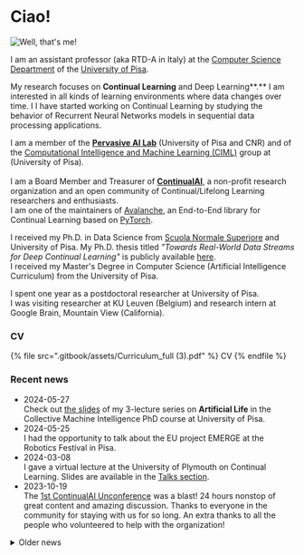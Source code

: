 # Ciao!

![Well, that's me!](.gitbook/assets/me-pontediavolo\_square\_small.jpg)

I am an assistant professor (aka RTD-A in Italy) at the [Computer Science Department](https://di.unipi.it/en/)  of the [University of Pisa](https://www.unipi.it/index.php/english).&#x20;

My research focuses on **Continual Learning** and Deep Learning**.** I am interested in all kinds of learning environments where data changes over time. I I have started working on Continual Learning by studying the behavior of Recurrent Neural Networks models in sequential data processing applications.

I am a member of the [**Pervasive AI Lab**](http://pai.di.unipi.it/) (University of Pisa and CNR) and of the [Computational Intelligence and Machine Learning (CIML)](https://ciml.di.unipi.it/) group at (University of Pisa).\
\
I am a Board Member and Treasurer of [**ContinualAI**](https://www.continualai.org/), a non-profit research organization and an open community of Continual/Lifelong Learning researchers and enthusiasts.\
I am one of the maintainers of [Avalanche](https://avalanche.continualai.org/), an End-to-End library for Continual Learning based on [PyTorch](https://pytorch.org/).

I received my Ph.D. in Data Science from [Scuola Normale Superiore](https://www.sns.it/it) and University of Pisa. My Ph.D. thesis titled _"Towards Real-World Data Streams for Deep Continual Learning"_ is publicly available [here](https://hdl.handle.net/11384/133982).\
I received my Master's Degree in Computer Science (Artificial Intelligence Curriculum) from the University of Pisa.

I spent one year as a postdoctoral researcher at University of Pisa.\
I was visiting researcher at KU Leuven (Belgium) and research intern at Google Brain, Mountain View (California).&#x20;

### CV

{% file src=".gitbook/assets/Curriculum_full (3).pdf" %}
CV
{% endfile %}

### Recent news

* 2024-05-27\
  Check out [the slides](other-activities.md) of my 3-lecture series on **Artificial Life** in the Collective Machine Intelligence PhD course at University of Pisa.&#x20;
* 2024-05-25\
  I had the opportunity to talk about the EU project EMERGE at the Robotics Festival in Pisa.
* 2024-03-08\
  I gave a virtual lecture at the University of Plymouth on Continual Learning. Slides are available in the [Talks section](talks.md).
* 2023-10-19\
  The [1st ContinualAI Unconference](https://unconf.continualai.org/) was a blast! 24 hours nonstop of great content and amazing discussion. Thanks to everyone in the community for staying with us for so long. An extra thanks to all the people who volunteered to help with the organization!

<details>

<summary>Older news</summary>

* 2023-09-13:\
  My Ph.D. thesis is now publicly available, you can download it [here](https://hdl.handle.net/11384/133982).
* 2023-07-17:\
  I received my Ph.D. in Data Science!&#x20;
* 2023-05-01:\
  I joined the University of Pisa as a Research Fellow, working on emergent awareness from minimal collectives within the [EMERGE](https://eic-emerge.eu/) project (EU EIC Pathfinder program).
* 2023-03-20: \
  I joined the Deep Continual Learning Seminar at Dagstuhl, Germany. A wonderful 5-days gathering of the most important Continual Learning researchers from all around the world.
* 2022-12-12:\
  I will start my 3-months research internship at Google Brain in Mountain View, California!&#x20;
* 2022-09-21:\
  I was invited as a speaker to the DICE 2022 conference on theoretical physics! Why? To talk about Artificial Intelligence and Continual Learning, of course! The evening was open to the public and to all the people in the amazing Castiglioncello (Italy).
* _2022-05-31:_\
  I delivered a talk "Continual Learning: from zero to hero" at the University of Verona. The talk will include an introduction to Continual Learning and a hands-on session with Avalanche. [See you there](https://www.eventbrite.com/e/biglietti-continual-learning-from-zero-to-hero-344069389807)!
* _2022-02-01 / 2022-04-30:_\
  I joined [KU Leuven](https://www.kuleuven.be/kuleuven/) as a visiting PhD student. I worked for three monts at [ESAT department](https://www.esat.kuleuven.be/), in the PSI group under the supervision of Prof. Tinne Tuytelaars.
* 2021-11-19:\
  The [first course on Continual Learning](https://course.continualai.org/) is about to start! The course is hosted by University of Pisa and ContinualAI and Vincenzo Lomonaco will be the teacher. I will help throughout the course as teaching assistant.\
  More than 400 students already signed up, this is huge :)

</details>
